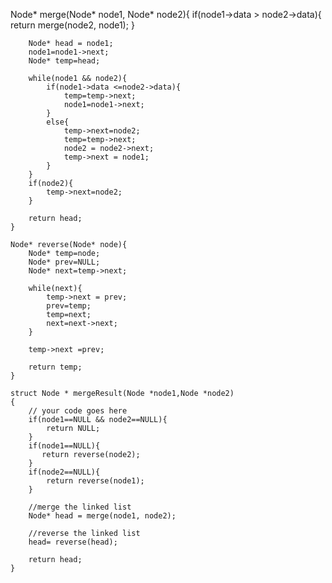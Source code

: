  Node* merge(Node* node1, Node* node2){
        if(node1->data > node2->data){
            return merge(node2, node1);
        }
        
        Node* head = node1;
        node1=node1->next;
        Node* temp=head;
        
        while(node1 && node2){
            if(node1->data <=node2->data){
                temp=temp->next;
                node1=node1->next;
            }
            else{
                temp->next=node2;
                temp=temp->next;
                node2 = node2->next;
                temp->next = node1;
            }
        }
        if(node2){
            temp->next=node2;
        }
        
        return head;
    }
    
    Node* reverse(Node* node){
        Node* temp=node;
        Node* prev=NULL;
        Node* next=temp->next;
        
        while(next){
            temp->next = prev;
            prev=temp;
            temp=next;
            next=next->next;
        }
        
        temp->next =prev;
        
        return temp;
    }
    
    struct Node * mergeResult(Node *node1,Node *node2)
    {
        // your code goes here
        if(node1==NULL && node2==NULL){
            return NULL;
        }
        if(node1==NULL){
           return reverse(node2); 
        }
        if(node2==NULL){
            return reverse(node1);
        }
        
        //merge the linked list
        Node* head = merge(node1, node2);
        
        //reverse the linked list
        head= reverse(head);
        
        return head;
    }  
